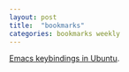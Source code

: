 ```yaml
---
layout: post
title:  "bookmarks"
categories: bookmarks weekly
---
```


[Emacs keybindings in Ubuntu](http://situmam.blogspot.com.es/2012/05/emacs-keybidings-in-ubuntu-1204-precise.html).